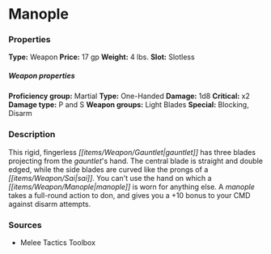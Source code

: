 ﻿---
Title: "Manople"
Type: "Weapon"
Price: "17 gp"
Weight: "4 lbs."
Slot: "Slotless"
Proficiency group: "Martial"
Weapon properties Type: "One-Handed"
Damage: "1d8"
Critical: "x2"
Damage type: "P and S"
Weapon groups: "Light Blades"
Special: "Blocking, Disarm"
Description: |
  "This rigid, fingerless gauntlet has three blades projecting from the gauntlet's hand. The central blade is straight and double edged, while the side blades are curved like the prongs of a sai. You can't use the hand on which a manople is worn for anything else. A manople takes a full-round action to don, and gives you a +10 bonus to your CMD against disarm attempts."
Sources: "['Melee Tactics Toolbox']"
---

# Manople

### Properties

**Type:** Weapon **Price:** 17 gp **Weight:** 4 lbs. **Slot:** Slotless

##### Weapon properties

**Proficiency group:** Martial **Type:** One-Handed **Damage:** 1d8 **Critical:** x2 **Damage type:** P and S **Weapon groups:** Light Blades **Special:** Blocking, Disarm

### Description

This rigid, fingerless _[[items/Weapon/Gauntlet|gauntlet]]_ has three blades projecting from the _gauntlet_'s hand. The central blade is straight and double edged, while the side blades are curved like the prongs of a _[[items/Weapon/Sai|sai]]_. You can't use the hand on which a _[[items/Weapon/Manople|manople]]_ is worn for anything else. A _manople_ takes a full-round action to don, and gives you a +10 bonus to your CMD against disarm attempts.

### Sources

* Melee Tactics Toolbox